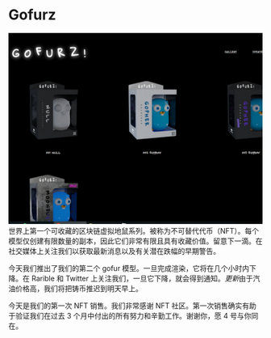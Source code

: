 # Gofurz

![NFT](image-20220826173416082.png)世界上第一个可收藏的区块链虚拟地鼠系列。被称为不可替代代币（NFT）。每个模型仅创建有限数量的副本，因此它们非常有限且具有收藏价值。留意下一滴。在社交媒体上关注我们以获取最新消息以及有关潜在跌幅的早期警告。

今天我们推出了我们的第二个 gofur 模型。一旦完成渲染，它将在几个小时内下降。在 Rarible 和 Twitter 上关注我们，一旦它下降，就会得到通知。*更新*由于汽油价格高，我们将把铸币推迟到明天早上。

今天是我们的第一次 NFT 销售。我们非常感谢 NFT 社区。第一次销售确实有助于验证我们在过去 3 个月中付出的所有努力和辛勤工作。谢谢你，愿 4 号与你同在。
